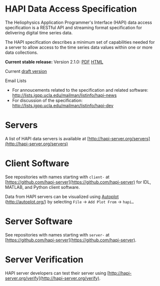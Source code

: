 HAPI Data Access Specification
==============================

The Heliophysics Application Programmer's Interface (HAPI) data access specification is a RESTful API and streaming format specification for delivering digital time series data.

The HAPI specification describes a minimum set of capabilities needed for a server to allow access to the time series data values within one or more data collections.

**Current stable release:** Version 2.1.0: [PDF](https://github.com/hapi-server/data-specification/raw/master/hapi-2.1.0/HAPI-data-access-spec-2.1.0.pdf) [HTML](https://github.com/hapi-server/data-specification/blob/master/hapi-2.1.0/HAPI-data-access-spec-2.1.0.md)

Current [draft version](https://github.com/hapi-server/data-specification/blob/master/hapi-dev/HAPI-data-access-spec-dev.md)

Email Lists

* For annoucements related to the specification and related software: http://lists.igpp.ucla.edu/mailman/listinfo/hapi-news
* For discussion of the specification: http://lists.igpp.ucla.edu/mailman/listinfo/hapi-dev

Servers
===============

A list of HAPI data servers is available at [http://hapi-server.org/servers](http://hapi-server.org/servers)

Client Software
===============

See repositories with names starting with `client-` at [https://github.com/hapi-server](https://github.com/hapi-server) for IDL, MATLAB, and Python client software.

Data from HAPI servers can be visualized using [Autoplot](http://autoplot.org/) (<http://autoplot.org/>) by selecting `File` -\> `Add Plot From` -\> `hapi…`

Server Software
===============

See repositories with names starting with `server-` at [https://github.com/hapi-server](https://github.com/hapi-server).

Server Verification
================

HAPI server developers can test their server using [http://hapi-server.org/verify](http://hapi-server.org/verify).
